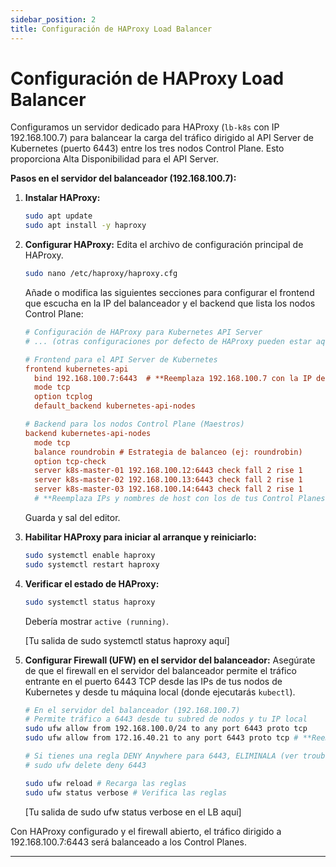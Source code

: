 ```yaml
---
sidebar_position: 2
title: Configuración de HAProxy Load Balancer
---
```


# Configuración de HAProxy Load Balancer

Configuramos un servidor dedicado para HAProxy (`lb-k8s` con IP 192.168.100.7) para balancear la carga del tráfico dirigido al API Server de Kubernetes (puerto 6443) entre los tres nodos Control Plane. Esto proporciona Alta Disponibilidad para el API Server.

**Pasos en el servidor del balanceador (192.168.100.7):**

1.  **Instalar HAProxy:**

    ```bash
    sudo apt update
    sudo apt install -y haproxy
    ```

2.  **Configurar HAProxy:**
    Edita el archivo de configuración principal de HAProxy.

    ```bash
    sudo nano /etc/haproxy/haproxy.cfg
    ```

    Añade o modifica las siguientes secciones para configurar el frontend que escucha en la IP del balanceador y el backend que lista los nodos Control Plane:

    ```cfg
    # Configuración de HAProxy para Kubernetes API Server
    # ... (otras configuraciones por defecto de HAProxy pueden estar aquí)

    # Frontend para el API Server de Kubernetes
    frontend kubernetes-api
      bind 192.168.100.7:6443  # **Reemplaza 192.168.100.7 con la IP de tu servidor balanceador**
      mode tcp
      option tcplog
      default_backend kubernetes-api-nodes

    # Backend para los nodos Control Plane (Maestros)
    backend kubernetes-api-nodes
      mode tcp
      balance roundrobin # Estrategia de balanceo (ej: roundrobin)
      option tcp-check
      server k8s-master-01 192.168.100.12:6443 check fall 2 rise 1
      server k8s-master-02 192.168.100.13:6443 check fall 2 rise 1
      server k8s-master-03 192.168.100.14:6443 check fall 2 rise 1
      # **Reemplaza IPs y nombres de host con los de tus Control Planes**
    ```

    Guarda y sal del editor.

3.  **Habilitar HAProxy para iniciar al arranque y reiniciarlo:**

    ```bash
    sudo systemctl enable haproxy
    sudo systemctl restart haproxy
    ```

4.  **Verificar el estado de HAProxy:**

    ```bash
    sudo systemctl status haproxy
    ```
    Debería mostrar `active (running)`.

    [Tu salida de sudo systemctl status haproxy aquí]

5.  **Configurar Firewall (UFW) en el servidor del balanceador:**
    Asegúrate de que el firewall en el servidor del balanceador permite el tráfico entrante en el puerto 6443 TCP desde las IPs de tus nodos de Kubernetes y desde tu máquina local (donde ejecutarás `kubectl`).

    ```bash
    # En el servidor del balanceador (192.168.100.7)
    # Permite tráfico a 6443 desde tu subred de nodos y tu IP local
    sudo ufw allow from 192.168.100.0/24 to any port 6443 proto tcp
    sudo ufw allow from 172.16.40.21 to any port 6443 proto tcp # **Reemplaza 172.16.40.21 con la IP de tu máquina local**

    # Si tienes una regla DENY Anywhere para 6443, ELIMINALA (ver troubleshooting)
    # sudo ufw delete deny 6443

    sudo ufw reload # Recarga las reglas
    sudo ufw status verbose # Verifica las reglas
    ```
    [Tu salida de sudo ufw status verbose en el LB aquí]

Con HAProxy configurado y el firewall abierto, el tráfico dirigido a 192.168.100.7:6443 será balanceado a los Control Planes.

---